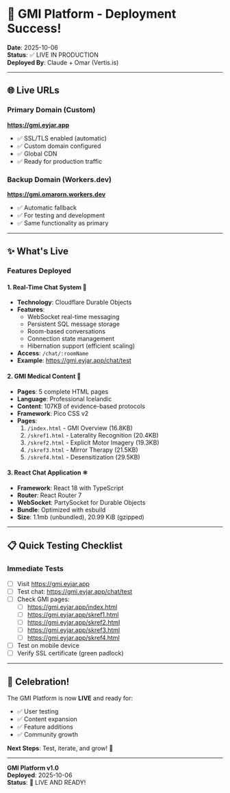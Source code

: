 # 🎉 GMI Platform - Deployment Success!

**Date**: 2025-10-06  
**Status**: ✅ LIVE IN PRODUCTION  
**Deployed By**: Claude + Omar (Vertis.is)

---

## 🌐 Live URLs

### Primary Domain (Custom)
**https://gmi.eyjar.app**
- ✅ SSL/TLS enabled (automatic)
- ✅ Custom domain configured
- ✅ Global CDN
- ✅ Ready for production traffic

### Backup Domain (Workers.dev)
**https://gmi.omarorn.workers.dev**
- ✅ Automatic fallback
- ✅ For testing and development
- ✅ Same functionality as primary

---

## ✨ What's Live

### Features Deployed

#### 1. Real-Time Chat System 💬
- **Technology**: Cloudflare Durable Objects
- **Features**:
  - WebSocket real-time messaging
  - Persistent SQL message storage
  - Room-based conversations
  - Connection state management
  - Hibernation support (efficient scaling)
- **Access**: `/chat/:roomName`
- **Example**: https://gmi.eyjar.app/chat/test

#### 2. GMI Medical Content 🏥
- **Pages**: 5 complete HTML pages
- **Language**: Professional Icelandic
- **Content**: 107KB of evidence-based protocols
- **Framework**: Pico CSS v2
- **Pages**:
  1. `/index.html` - GMI Overview (16.8KB)
  2. `/skref1.html` - Laterality Recognition (20.4KB)
  3. `/skref2.html` - Explicit Motor Imagery (19.3KB)
  4. `/skref3.html` - Mirror Therapy (21.5KB)
  5. `/skref4.html` - Desensitization (29.5KB)

#### 3. React Chat Application ⚛️
- **Framework**: React 18 with TypeScript
- **Router**: React Router 7
- **WebSocket**: PartySocket for Durable Objects
- **Bundle**: Optimized with esbuild
- **Size**: 1.1mb (unbundled), 20.99 KiB (gzipped)

---

## 📋 Quick Testing Checklist

### Immediate Tests
- [ ] Visit https://gmi.eyjar.app
- [ ] Test chat: https://gmi.eyjar.app/chat/test
- [ ] Check GMI pages:
  - [ ] https://gmi.eyjar.app/index.html
  - [ ] https://gmi.eyjar.app/skref1.html
  - [ ] https://gmi.eyjar.app/skref2.html
  - [ ] https://gmi.eyjar.app/skref3.html
  - [ ] https://gmi.eyjar.app/skref4.html
- [ ] Test on mobile device
- [ ] Verify SSL certificate (green padlock)

---

## 🎊 Celebration!

The GMI Platform is now **LIVE** and ready for:
- ✅ User testing
- ✅ Content expansion
- ✅ Feature additions
- ✅ Community growth

**Next Steps**: Test, iterate, and grow! 🌱

---

**GMI Platform v1.0**  
**Deployed**: 2025-10-06  
**Status**: 🎉 LIVE AND READY!

